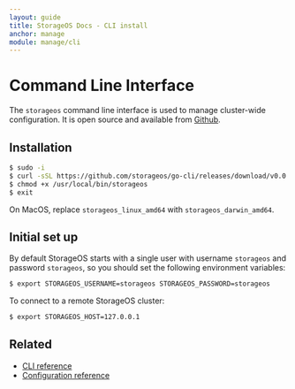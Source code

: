 ```yaml
---
layout: guide
title: StorageOS Docs - CLI install
anchor: manage
module: manage/cli
---
```


# Command Line Interface

The `storageos` command line interface is used to manage cluster-wide
configuration. It is open source and available from [Github](https://github.com/storageos/go-cli/releases).

## Installation

```bash
$ sudo -i
$ curl -sSL https://github.com/storageos/go-cli/releases/download/v0.0.2/storageos_linux_amd64 > /usr/local/bin/storageos
$ chmod +x /usr/local/bin/storageos
$ exit
```

On MacOS, replace `storageos_linux_amd64` with `storageos_darwin_amd64`.

## Initial set up

By default StorageOS starts with a single user with username `storageos` and
password `storageos`, so you should set the following environment variables:
```bash
$ export STORAGEOS_USERNAME=storageos STORAGEOS_PASSWORD=storageos
```

To connect to a remote StorageOS cluster:
```bash
$ export STORAGEOS_HOST=127.0.0.1
```

## Related

* [CLI reference](../reference/cli.html)
* [Configuration reference](../reference/configuration.html)
